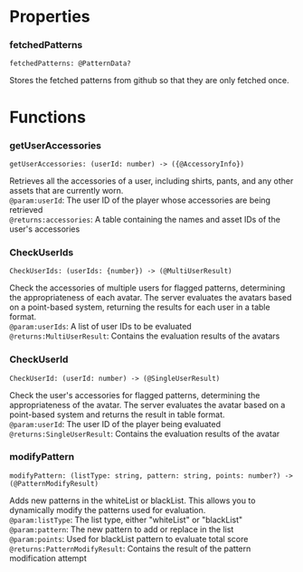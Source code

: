 # Properties

### fetchedPatterns
```luau
fetchedPatterns: @PatternData?
```
Stores the fetched patterns from github so that they are only fetched once.

# Functions

### getUserAccessories
```luau
getUserAccessories: (userId: number) -> ({@AccessoryInfo})
```
Retrieves all the accessories of a user, including shirts, pants, and any other assets that are currently worn.\
`@param:userId`: The user ID of the player whose accessories are being retrieved\
`@returns:accessories`: A table containing the names and asset IDs of the user's accessories

### CheckUserIds

```luau
CheckUserIds: (userIds: {number}) -> (@MultiUserResult)
```
Check the accessories of multiple users for flagged patterns, determining the appropriateness of each avatar.
The server evaluates the avatars based on a point-based system, returning the results for each user in a table format.\
`@param:userIds`: A list of user IDs to be evaluated\
`@returns:MultiUserResult`: Contains the evaluation results of the avatars

### CheckUserId
```luau
CheckUserId: (userId: number) -> (@SingleUserResult)
```
Check the user's accessories for flagged patterns, determining the appropriateness of the avatar.
The server evaluates the avatar based on a point-based system and returns the result in table format.\
`@param:userId`: The user ID of the player being evaluated\
`@returns:SingleUserResult`: Contains the evaluation results of the avatar

### modifyPattern
```luau
modifyPattern: (listType: string, pattern: string, points: number?) -> (@PatternModifyResult)
```
Adds new patterns in the whiteList or blackList.
This allows you to dynamically modify the patterns used for evaluation.\
`@param:listType`: The list type, either "whiteList" or "blackList"\
`@param:pattern`: The new pattern to add or replace in the list\
`@param:points`: Used for blackList pattern to evaluate total score\
`@returns:PatternModifyResult`: Contains the result of the pattern modification attempt